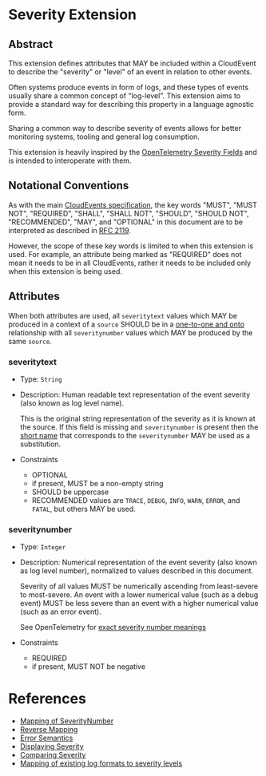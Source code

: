 # Severity Extension

## Abstract
This extension defines attributes that MAY be included within a CloudEvent
to describe the "severity" or "level" of an event in relation to other events.

Often systems produce events in form of logs, and these types of events usually
share a common concept of "log-level". This extension aims to provide a
standard way for describing this property in a language agnostic form.

Sharing a common way to describe severity of events allows for better
monitoring systems, tooling and general log consumption.

This extension is heavily inspired by the
[OpenTelemetry Severity Fields](https://github.com/open-telemetry/opentelemetry-specification/blob/main/specification/logs/data-model.md#severity-fields)
and is intended to interoperate with them.

## Notational Conventions

As with the main [CloudEvents specification](../spec.md), the key words "MUST",
"MUST NOT", "REQUIRED", "SHALL", "SHALL NOT", "SHOULD", "SHOULD NOT",
"RECOMMENDED", "MAY", and "OPTIONAL" in this document are to be interpreted as
described in [RFC 2119](https://tools.ietf.org/html/rfc2119).

However, the scope of these key words is limited to when this extension is
used. For example, an attribute being marked as "REQUIRED" does not mean
it needs to be in all CloudEvents, rather it needs to be included only when 
this extension is being used.

## Attributes

When both attributes are used, all `severitytext` values which MAY be produced
in a context of a `source` SHOULD be in a
[one-to-one and onto](https://en.wikipedia.org/wiki/Bijection) relationship
with all `severitynumber` values which MAY be produced by the same `source`.


### severitytext

- Type: `String`
- Description: Human readable text representation of the event severity (also
  known as log level name).

  This is the original string representation of the severity as it is known
  at the source. If this field is missing and `severitynumber` is present then
  the [short name](https://github.com/open-telemetry/opentelemetry-specification/blob/main/specification/logs/data-model.md#displaying-severity)
  that corresponds to the `severitynumber` MAY be used as a substitution.

- Constraints
  - OPTIONAL
  - if present, MUST be a non-empty string
  - SHOULD be uppercase
  - RECOMMENDED values are `TRACE`, `DEBUG`, `INFO`, `WARN`, `ERROR`, and
    `FATAL`, but others MAY be used.

### severitynumber

- Type: `Integer`
- Description: Numerical representation of the event severity (also known as
  log level number), normalized to values described in this document.

  Severity of all values MUST be numerically ascending from least-severe
  to most-severe. An event with a lower numerical value (such as a debug event)
  MUST be less severe than an event with a higher numerical value (such as
  an error event).

  See OpenTelemetry for [exact severity number meanings](https://github.com/open-telemetry/opentelemetry-specification/blob/main/specification/logs/data-model.md#field-severitynumber)

- Constraints
  - REQUIRED
  - if present, MUST NOT be negative


# References
  - [Mapping of SeverityNumber](https://github.com/open-telemetry/opentelemetry-specification/blob/main/specification/logs/data-model.md#mapping-of-severitynumber)
  - [Reverse Mapping](https://github.com/open-telemetry/opentelemetry-specification/blob/main/specification/logs/data-model.md#reverse-mapping)
  - [Error Semantics](https://github.com/open-telemetry/opentelemetry-specification/blob/main/specification/logs/data-model.md#error-semantics)
  - [Displaying Severity](https://github.com/open-telemetry/opentelemetry-specification/blob/main/specification/logs/data-model.md#displaying-severity)
  - [Comparing Severity](https://github.com/open-telemetry/opentelemetry-specification/blob/main/specification/logs/data-model.md#comparing-severity)
  - [Mapping of existing log formats to severity levels](https://github.com/open-telemetry/opentelemetry-specification/blob/main/specification/logs/data-model.md#appendix-a-example-mappings)
